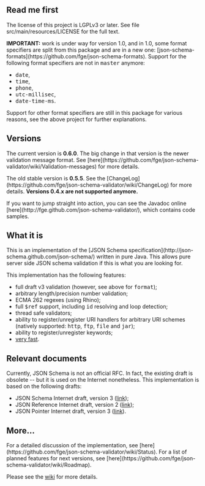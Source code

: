 <h2>Read me first</h2>

<p>The license of this project is LGPLv3 or later. See file
src/main/resources/LICENSE for the full text.</p>

<p><b>IMPORTANT:</b> work is under way for version 1.0, and in 1.0, some format
specifiers are split from this package and are in a new one:
[json-schema-formats](https://github.com/fge/json-schema-formats). Support for
the following format specifiers are not in <tt>master</tt> anymore:</p>

* <tt>date</tt>,
* <tt>time</tt>,
* <tt>phone</tt>,
* <tt>utc-millisec</tt>,
* <tt>date-time-ms</tt>.

<p>Support for other format specifiers are still in this package for various
reasons, see the above project for further explanations.</p>

<h2>Versions</h2>

<p>The current version is <b>0.6.0</b>. The big change in that version is the
newer validation message format. See
[here](https://github.com/fge/json-schema-validator/wiki/Validation-messages)
for more details.</p>

<p>The old stable version is <b>0.5.5</b>. See the
[ChangeLog](https://github.com/fge/json-schema-validator/wiki/ChangeLog) for
more details. <b>Versions 0.4.x are not supported anymore.</b></p>

<p>If you want to jump straight into action, you can see the Javadoc online
[here](http://fge.github.com/json-schema-validator/), which contains code
samples.</p>

<h2>What it is</h2>

<p>This is an implementation of the [JSON Schema
specification](http://json-schema.github.com/json-schema/) written in pure Java.
This allows pure server side JSON schema validation if this is what you are
looking for.<p>

<p>This implementation has the following features:</p>

* full draft v3 validation (however, see above for <tt>format</tt>);
* arbitrary length/precision number validation;
* ECMA 262 regexes (using Rhino);
* full <tt>$ref</tt> support, including <tt>id</tt> resolving and loop
  detection;
* thread safe validators;
* ability to register/unregister URI handlers for arbitrary URI schemes
  (natively supported: <tt>http</tt>, <tt>ftp</tt>, <tt>file</tt> and
  <tt>jar</tt>);
* ability to register/unregister keywords;
* [very fast](https://github.com/fge/json-schema-validator/wiki/Performance).

<h2>Relevant documents</h2>

<p>Currently, JSON Schema is not an official RFC. In fact, the existing draft is
obsolete -- but it is used on the Internet nonetheless. This implementation is
based on the following drafts:</p>

* JSON Schema Internet draft, version 3
  ([link](http://tools.ietf.org/html/draft-zyp-json-schema-03));
* JSON Reference Internet draft, version 2
  ([link](http://tools.ietf.org/html/draft-pbryan-zyp-json-ref-02));
* JSON Pointer Internet draft, version 3
  ([link](http://tools.ietf.org/html/draft-ietf-appsawg-json-pointer-03)).

<h2>More...</h2>

<p>For a detailed discussion of the implementation, see
[here](https://github.com/fge/json-schema-validator/wiki/Status). For a list of
planned features for next versions, see
[here](https://github.com/fge/json-schema-validator/wiki/Roadmap).

Please see the [wiki](https://github.com/fge/json-schema-validator/wiki/) for
more details.

